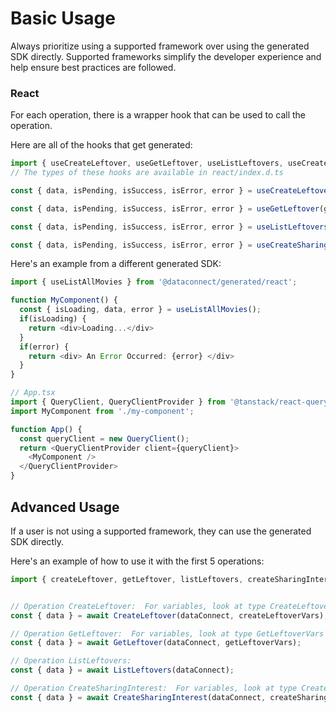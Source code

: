 # Basic Usage

Always prioritize using a supported framework over using the generated SDK
directly. Supported frameworks simplify the developer experience and help ensure
best practices are followed.




### React
For each operation, there is a wrapper hook that can be used to call the operation.

Here are all of the hooks that get generated:
```ts
import { useCreateLeftover, useGetLeftover, useListLeftovers, useCreateSharingInterest } from '@dataconnect/generated/react';
// The types of these hooks are available in react/index.d.ts

const { data, isPending, isSuccess, isError, error } = useCreateLeftover(createLeftoverVars);

const { data, isPending, isSuccess, isError, error } = useGetLeftover(getLeftoverVars);

const { data, isPending, isSuccess, isError, error } = useListLeftovers();

const { data, isPending, isSuccess, isError, error } = useCreateSharingInterest(createSharingInterestVars);

```

Here's an example from a different generated SDK:

```ts
import { useListAllMovies } from '@dataconnect/generated/react';

function MyComponent() {
  const { isLoading, data, error } = useListAllMovies();
  if(isLoading) {
    return <div>Loading...</div>
  }
  if(error) {
    return <div> An Error Occurred: {error} </div>
  }
}

// App.tsx
import { QueryClient, QueryClientProvider } from '@tanstack/react-query';
import MyComponent from './my-component';

function App() {
  const queryClient = new QueryClient();
  return <QueryClientProvider client={queryClient}>
    <MyComponent />
  </QueryClientProvider>
}
```



## Advanced Usage
If a user is not using a supported framework, they can use the generated SDK directly.

Here's an example of how to use it with the first 5 operations:

```js
import { createLeftover, getLeftover, listLeftovers, createSharingInterest } from '@dataconnect/generated';


// Operation CreateLeftover:  For variables, look at type CreateLeftoverVars in ../index.d.ts
const { data } = await CreateLeftover(dataConnect, createLeftoverVars);

// Operation GetLeftover:  For variables, look at type GetLeftoverVars in ../index.d.ts
const { data } = await GetLeftover(dataConnect, getLeftoverVars);

// Operation ListLeftovers: 
const { data } = await ListLeftovers(dataConnect);

// Operation CreateSharingInterest:  For variables, look at type CreateSharingInterestVars in ../index.d.ts
const { data } = await CreateSharingInterest(dataConnect, createSharingInterestVars);


```